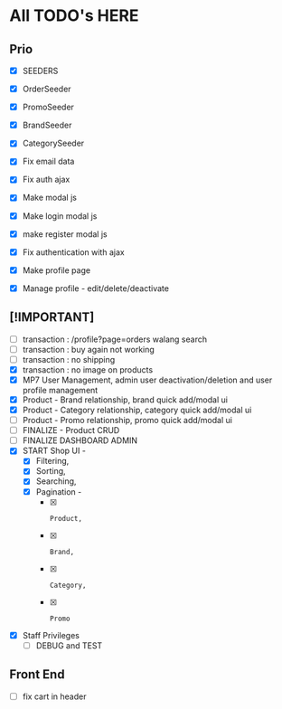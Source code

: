 # All TODO's HERE

## Prio

- [x] SEEDERS
- [x] OrderSeeder
- [x] PromoSeeder
- [x] BrandSeeder
- [x] CategorySeeder

- [x] Fix email data
- [x] Fix auth ajax
- [x] Make modal js
- [x] Make login modal js
- [x] make register modal js
- [x] Fix authentication with ajax
- [x] Make profile page
- [x] Manage profile - edit/delete/deactivate

## [!IMPORTANT]

- [ ] transaction : /profile?page=orders walang search
- [ ] transaction : buy again not working
- [ ] transaction : no shipping
- [x] transaction : no image on products
- [x] MP7 User Management, admin user deactivation/deletion and user profile management
- [x] Product - Brand relationship, brand quick add/modal ui
- [x] Product - Category relationship, category quick add/modal ui
- [ ] Product - Promo relationship, promo quick add/modal ui
- [ ] FINALIZE - Product CRUD
- [ ] FINALIZE DASHBOARD ADMIN
- [x] START Shop UI -
  - [x] Filtering,
  - [x] Sorting,
  - [x] Searching,
  - [x] Pagination -
    - [x]     Product,
    - [x]     Brand,
    - [x]     Category,
    - [x]     Promo
- [x] Staff Privileges
  - [ ] DEBUG and TEST

## Front End

- [ ] fix cart in header

